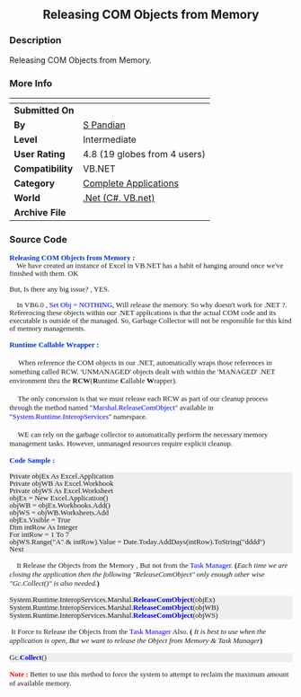 ﻿<div align="center">

## Releasing COM Objects from Memory


</div>

### Description

Releasing COM Objects from Memory.
 
### More Info
 


<span>             |<span>
---                |---
**Submitted On**   |
**By**             |[S Pandian](https://github.com/Planet-Source-Code/PSCIndex/blob/master/ByAuthor/s-pandian.md)
**Level**          |Intermediate
**User Rating**    |4.8 (19 globes from 4 users)
**Compatibility**  |VB\.NET
**Category**       |[Complete Applications](https://github.com/Planet-Source-Code/PSCIndex/blob/master/ByCategory/complete-applications__10-7.md)
**World**          |[\.Net \(C\#, VB\.net\)](https://github.com/Planet-Source-Code/PSCIndex/blob/master/ByWorld/net-c-vb-net.md)
**Archive File**   |[](https://github.com/Planet-Source-Code/s-pandian-releasing-com-objects-from-memory__10-5330/archive/master.zip)





### Source Code

<b><font face="Verdana" size="2"><font color="#0033CC">
<p style="line-height: 100%; margin-top: 0; margin-bottom: 0">Releasing COM Objects from Memory</font> :</font>
<p style="line-height: 100%; margin-top: 0; margin-bottom: 0"></b><font face="Verdana" size="2">&nbsp;&nbsp;&nbsp; We have created an instance of Excel in VB.NET has a habit of hanging around once we've finished with them. OK&nbsp;</font></p>
<p style="line-height: 100%; margin-top: 0; margin-bottom: 0">&nbsp;</p>
<p style="line-height: 100%; margin-top: 0; margin-bottom: 0"><font face="Verdana" size="2">But, Is there any big issue? , YES.&nbsp;</font></p>
<p style="line-height: 100%; margin-top: 0; margin-bottom: 0">&nbsp;</p>
<p style="line-height: 100%; margin-top: 0; margin-bottom: 0"><font face="Verdana" size="2"> &nbsp;&nbsp;&nbsp;
In VB6.0 , <font color="#0000FF"> Set Obj =
NOTHING</font>, Will release the memory. So why doesn't work for .NET ?.&nbsp;</font></p>
<p style="line-height: 100%; margin-top: 0; margin-bottom: 0"><font face="Verdana" size="2"> Referencing these objects within our .NET applications is that the actual COM code and its executable is outside of the managed. So, Garbage Collector will not be responsible for this kind of memory managements.&nbsp;</font></p>
<p><font face="Verdana" size="2" color="#0033CC"><b>Runtime Callable Wrapper :&nbsp;</b></font></p>
<p>&nbsp;&nbsp;&nbsp; <font face="Verdana" size="2">When reference the COM objects in our .NET, automatically wraps those references in something called RCW.
'UNMANAGED' objects dealt with within the 'MANAGED' .NET environment thru the <b>RCW</b>(<b>R</b>untime
<b>C</b>allable <b>W</b>rapper).&nbsp;</font></p>
<p>&nbsp;&nbsp;&nbsp;<font face="Verdana" size="2"> The only concession is that we must release each RCW as part of our cleanup process through the method named "<font color="#0000FF">Marshal.ReleaseComObject</font>" available in "<font color="#0000FF">System.Runtime.InteropServices</font>" namespace.&nbsp;</font></p>
<p>&nbsp;&nbsp;&nbsp;<font face="Verdana" size="2"> WE can rely on the garbage collector to automatically perform the necessary memory
management tasks. However, unmanaged resources require explicit cleanup.&nbsp;</font></p>
<p><font face="Verdana" size="2"><font color="#0033CC"><b>
Code Sample :</b></font>&nbsp;</font></p>
<p style="line-height: 100%; background-color: #EEEEEE; margin-top: -1; margin-bottom: 0"><font face="Verdana" size="2">
Private objEx As Excel.Application&nbsp;</font></p>
<p style="line-height: 100%; background-color: #EEEEEE; margin-top: -1; margin-bottom: 0"><font face="Verdana" size="2">
Private objWB As Excel.Workbook&nbsp;</font></p>
<p style="line-height: 100%; background-color: #EEEEEE; margin-top: -1; margin-bottom: 0"><font face="Verdana" size="2">
Private objWS As Excel.Worksheet&nbsp;</font></p>
<p style="line-height: 100%; background-color: #EEEEEE; margin-top: -1; margin-bottom: 0"><font face="Verdana" size="2">
objEx = New Excel.Application()&nbsp;</font></p>
<p style="line-height: 100%; background-color: #EEEEEE; margin-top: -1; margin-bottom: 0"><font face="Verdana" size="2">
objWB = objEx.Workbooks.Add()&nbsp;</font></p>
<p style="line-height: 100%; background-color: #EEEEEE; margin-top: -1; margin-bottom: 0"><font face="Verdana" size="2">
objWS = objWB.Worksheets.Add&nbsp;</font></p>
<p style="line-height: 100%; background-color: #EEEEEE; margin-top: -1; margin-bottom: 0"><font face="Verdana" size="2">
objEx.Visible = True&nbsp;</font></p>
<p style="line-height: 100%; background-color: #EEEEEE; margin-top: -1; margin-bottom: 0"><font face="Verdana" size="2">
Dim intRow As Integer&nbsp;</font></p>
<p style="line-height: 100%; background-color: #EEEEEE; margin-top: -1; margin-bottom: 0"><font face="Verdana" size="2">
For intRow = 1 To 7&nbsp;</font>
<p style="line-height: 100%; background-color: #EEEEEE; margin-top: -1; margin-bottom: 0"><font face="Verdana" size="2">
objWS.Range("A" & intRow).Value = Date.Today.AddDays(intRow).ToString("dddd")&nbsp;</font></p>
<p style="line-height: 100%; background-color: #EEEEEE; margin-top: -1; margin-bottom: 0"><font face="Verdana" size="2">
Next&nbsp;</font></p>
<p><font face="Verdana" size="2">&nbsp;&nbsp;&nbsp; It Release the Objects from the Memory , But not from the
<font color="#0000FF"> Task Manager</font>. <b>(</b><i>Each time we are closing the application then the following "ReleaseComObject" only enough other wise "Gc.Collect()" is also
needed.</i><b>)</b></font></p>
<p style="background-color: #EEEEEE; line-height: 100%; margin-top: 0; margin-bottom: 0"><font face="Verdana" size="2">System.Runtime.InteropServices.Marshal.<font color="#0000FF"><b>ReleaseComObject</b></font>(objEx)</font></p>
<p style="background-color: #EEEEEE; line-height: 100%; margin-top: 0; margin-bottom: 0"><font face="Verdana" size="2">System.Runtime.InteropServices.Marshal.<font color="#0000FF"><b>ReleaseComObject</b></font>(objWB)</font></p>
<p style="background-color: #EEEEEE; line-height: 100%; margin-top: 0; margin-bottom: 0"><font face="Verdana" size="2">System.Runtime.InteropServices.Marshal.<font color="#0000FF"><b>ReleaseComObject</b></font>(objWS)</font></p>
<p><font face="Verdana" size="2">&nbsp;It Force to Release the Objects from the <font color="#0000FF"> Task Manager</font> Also.
<b> (</b> <i> It is best to use when the application is open, But we want to release the Object from Memory & Task
Manager</i><b>)</b>&nbsp;</font></p>
<p style="background-color: #EEEEEE"><font face="Verdana" size="2">Gc.<font color="#0000FF"><b>Collect</b></font>()&nbsp;</font></p>
<p><font face="Verdana" size="2"><b><font color="#FF0000">
Note : </font></b>Better to use this method to force the system to attempt to reclaim the maximum amount of available memory.</font></p>

